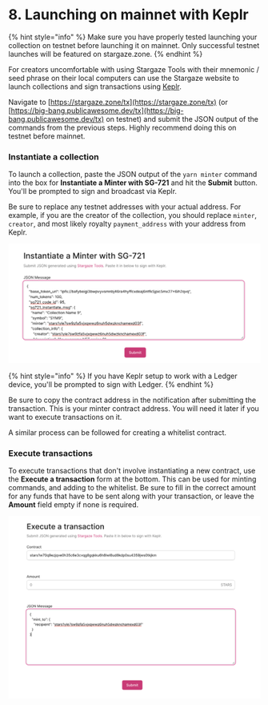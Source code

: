 # 8. Launching on mainnet with Keplr

{% hint style="info" %}
Make sure you have properly tested launching your collection on testnet before launching it on mainnet. Only successful testnet launches will be featured on stargaze.zone.
{% endhint %}

For creators uncomfortable with using Stargaze Tools with their mnemonic / seed phrase on their local computers can use the Stargaze website to launch collections and sign transactions using [Keplr](https://www.keplr.app).

Navigate to [https://stargaze.zone/tx](https://stargaze.zone/tx) (or [https://big-bang.publicawesome.dev/tx](https://big-bang.publicawesome.dev/tx) on testnet) and submit the JSON output of the commands from the previous steps. Highly recommend doing this on testnet before mainnet.

### Instantiate a collection

To launch a collection, paste the JSON output of the `yarn minter` command into the box for **Instantiate a Minter with SG-721** and hit the **Submit** button. You'll be prompted to sign and broadcast via Keplr.

Be sure to replace any testnet addresses with your actual address. For example, if you are the creator of the collection, you should replace `minter`, `creator`, and most likely royalty `payment_address` with your address from Keplr.

![](<../../.gitbook/assets/Screen Shot 2022-03-10 at 7.27.47 PM.png>)

{% hint style="info" %}
If you have Keplr setup to work with a Ledger device, you'll be prompted to sign with Ledger.
{% endhint %}

Be sure to copy the contract address in the notification after submitting the transaction. This is your minter contract address. You will need it later if you want to execute transactions on it.

A similar process can be followed for creating a whitelist contract.

### Execute transactions

To execute transactions that don't involve instantiating a new contract, use the **Execute a transaction** form at the bottom. This can be used for minting commands, and adding to the whitelist. Be sure to fill in the correct amount for any funds that have to be sent along with your transaction, or leave the **Amount** field empty if none is required.

![](<../../.gitbook/assets/Screen Shot 2022-03-10 at 7.29.31 PM.png>)
